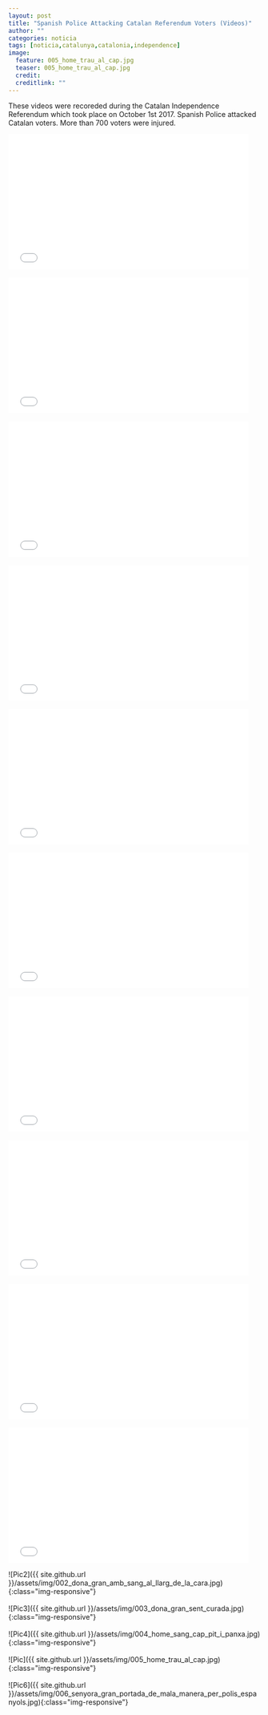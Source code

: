 ```yaml
---
layout: post
title: "Spanish Police Attacking Catalan Referendum Voters (Videos)"
author: ""
categories: noticia
tags: [noticia,catalunya,catalonia,independence]
image:
  feature: 005_home_trau_al_cap.jpg  
  teaser: 005_home_trau_al_cap.jpg
  credit:  
  creditlink: ""
---
```


These videos were recoreded during the Catalan Independence Referendum which
took place on October 1st 2017.
Spanish Police attacked Catalan voters. More than 700 voters were injured.



<div class="videoWrapper">
<iframe frameborder="0" width="480" height="270"
src="//www.dailymotion.com/embed/video/x64ucp6"
allowfullscreen></iframe>
</div>

<br>

<div class="videoWrapper">
<iframe frameborder="0" width="480" height="270"
src="//www.dailymotion.com/embed/video/x64otov"
allowfullscreen></iframe>
</div>


<br>

<div class="videoWrapper">
<iframe frameborder="0" width="480" height="270"
src="//www.dailymotion.com/embed/video/x64otox"
allowfullscreen></iframe>
</div>

<br>

<div class="videoWrapper">
<iframe frameborder="0" width="480" height="270"
src="//www.dailymotion.com/embed/video/x64otoy"
allowfullscreen></iframe>
</div>

<br>

<div class="videoWrapper">
<iframe frameborder="0" width="480" height="270"
src="//www.dailymotion.com/embed/video/x64otoz"
allowfullscreen></iframe>
</div>

<br>

<div class="videoWrapper">
<iframe frameborder="0" width="480" height="270"
src="//www.dailymotion.com/embed/video/x64tvr6"
allowfullscreen></iframe>
</div>

<br>

<div class="videoWrapper">
<iframe frameborder="0" width="480" height="270"
src="//www.dailymotion.com/embed/video/x64tvr5"
allowfullscreen></iframe>
</div>

<br>

<div class="videoWrapper">
<iframe frameborder="0" width="480" height="270"
src="//www.dailymotion.com/embed/video/x64tvr4"
allowfullscreen></iframe>
</div>

<br>

<div class="videoWrapper">
<iframe frameborder="0" width="480" height="270"
src="//www.dailymotion.com/embed/video/x64tvr3"
allowfullscreen></iframe>
</div>

<br>

<div class="videoWrapper">
<iframe frameborder="0" width="480" height="270"
src="//www.dailymotion.com/embed/video/x64tvr1"
allowfullscreen></iframe>
</div>

![Pic2]({{ site.github.url }}/assets/img/002_dona_gran_amb_sang_al_llarg_de_la_cara.jpg){:class="img-responsive"}
<br>
<br>
![Pic3]({{ site.github.url }}/assets/img/003_dona_gran_sent_curada.jpg){:class="img-responsive"}
<br>
<br>
![Pic4]({{ site.github.url }}/assets/img/004_home_sang_cap_pit_i_panxa.jpg){:class="img-responsive"}
<br>
<br>
![Pic]({{ site.github.url }}/assets/img/005_home_trau_al_cap.jpg){:class="img-responsive"}
<br>
<br>
![Pic6]({{ site.github.url }}/assets/img/006_senyora_gran_portada_de_mala_manera_per_polis_espanyols.jpg){:class="img-responsive"}


